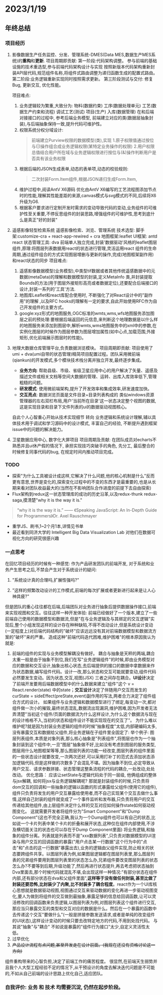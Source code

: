 
# 2023/1/19

## 年终总结

### 项目经历

1. 影像数据生产任务监控、分发、管理系统-DMES(Data MES,数据生产MES系统)的**重构**和**更新**.
   项目周期即贡献:
   第一阶段:代码架构调整。
   参与前端的基础设施的技术重选型,参与前端代码架构设计与实现
   按照新版本代码架构重新封装API层代码,规范组件名称,将组件式路由调整为递归函数生成的配置式路由。
   第二阶段:业务逻辑重新实现同时按照需求更新。
   第三阶段测试与交付:
   修复Bug, 更新交互, 优化性能。

   项目难点:
   1. 业务逻辑较为繁重,大致分为:
      物料(数据约束) 工序(数据处理单元) 工艺(数据生产约束和流程) 调试工艺(测试) 项目(生产) 入库(数据管理)
      在和后端对接接口的过程中, 参考后端业务模型, 前端建立对应的类(数据层抽象封装),与后端抽象保持一致,提升代码可维护性。
   2. 权限系统分权分域设计:
      > 前端建立Purview权限的数据模型(类),实现
      1.原子权限值通过按位与(|)操作组合成业务逻辑权限(某特定业务操作的权限)
      2.用户权限总值结合用户所在域与业务逻辑权限进行按位与(&)操作判断用户是否具有该业务权限
   3. 根据后端的JSON生成表单,动态的表单项,动态的校验规则:
      > 二次封装Form.Item组件,根据JSON递归生成Form.Item,
   4. 维护过程中,阅读AntV X6源码 优化由AntV X6编写的工艺流程图添加节点时的性能,理解其性能差距的来源,canvas模式与svg模式的不同,后续将X6升级为G6.
   5. 根据客户要求进行定制开发时需求的变动导致代码的变动,业务组件的可维护性至关重要,不停反思组件的封装思路,增强组件的可维护性,思考到底什么是真正"好的封装"

2. 遥感影像轻型检索系统
   遥感影像检索、浏览、管理系统
   技术选型: 脚手架:customize-cra + react-app-rewired + cra 
            地图框架:leaflet
            UI框架: antd react
            状态管理工具: dva
   前端单人独立完成,封装'数据驱动'风格的leaflet图层组件,原理:将图层列表数据用react的状态进行管理,灵活运用react 组件的生命周期,通过组件组合的方式实现图层增删与更新的操作,完成(地图框架副作用)和react状态的同步
   项目难点:
   1. 遥感影像数据模型(业务模型),中类型tif数据或者其他传统遥感数据中的元数据(metaData)的理解和数据模型的封装,定义MetaInfo 类,并封装提取Bounds的方法(用于图层外接矩形高亮或者数据定位),还要配合后端接口的设计,封装一系列的'工具'方法.
   2. 地图库Leaflet和react库配合使用时, 不断强化了对React设计中的"副作用"的理解 ,以及RFC hooks的理解有一定的要求,自此开始使用RFC作为自己开发组件的主要方式。
   3. google:xyz形式的地图服务,OGC标准的wmts,wms,wfs地图服务添加图层之前的预处理:要根据后端返回的元信息,来判断这个地理数据是以什么样的地图服务来添加到图层中,解析wmts,wms地图服务中的xml中的参数,在实例化图层的时候作为图层参数为图层增加属性(如中心点,加载范围,外接矩形,优化前端展示图层时的性能)。

3. 地理大数据仓库管理平台,负责数据浏览模块。
   项目周期即贡献: 项目使用了umi + dva(umi自带的状态管理)精简项目配置过程。团队采用微前端(qiankun)的开发模式,多个模块技术栈分离并独立开发,最终逐步集成。
   * **业务方向**: 帮助县级、市级、省级卫星应用中心的用户解决了矢量、遥感及描述文件或相关文档等空间大数据的管理、运转、出库入库效率低下,管理粗糙的问题。
   * **研发模式**: 使用微前端架构,提升了开发效率和集成效率,研发速度加快。
   * **交互亮点**: 数据浏览页面是文件目录+目录列表构成的 类似windows资源管理器的左右双栏布局,用户'当前所在目录'这一状态决定整个视图的数据,这是实现目录和目录下文件列表的ui的数据驱动视图核心。

   自此个人心智重心开始从技术实现细节 转向 业务逻辑和系统设计理解,辅以具体技术用于调试和学习源码中的设计模式, 丰富自己的经验, 不断提升遇到框架issue中的问题的解决能力。

4. 卫星数据应用中心, 数字化大屏项目
   项目周期及贡献: 在团队成员对echarts不熟悉并且ui休产假的情况下, 承担实现技巧突破手的角色, 先分工, 最后整合的时候修复同事代码的bug, 在规定时间内推动项目完成。
   
### TODO

* 探索"为什么工具被设计成这样,它解决了什么问题,他的核心机制是什么"反而更有意思,世界是变化的,探索变化过程中的不变的东西才是最重要的,也是从长期来看对团队收益最大的(当然在不影响团队合作进度的前提下去自由探索)
* Flux架构到redux这一状态管理库的成功的历史沿革,以及redux-thunk redux-saga,摸清楚"why it is the way it is."
> “why it is the way it is.” —— 《Speaking JavaScript: An In-Depth Guide for Programmers》Dr. Axel Rauschmayer
* 重学JS、刷书,1~2个月1本,详情见书单
* 最近看到同济大学的 Intelligent Big Data Visualization Lab 对他们在数据可视化方向的研究很感兴趣

### 一点思考

在回忆项目经历的时候有一种感觉: 作为产品研发团队的前端开发, 对于系统和业务产生思考之后,不禁会产生对于系统设计的疑问:

1. "系统设计真的合理吗,扩展性强吗?"

2. "这样的频繁改动设计的工作模式,前端的每次扩展或者更新进行起来是让人心神具疲?"

但是团队的重心往往都在后端,后端团队对业务进行抽象后提供数据操作接口,前端来实现视图和交互。往往这样一种开发体验: 前端已经做好了一个版本,建立了一些前端自己使用的数据模型和数据流,但是"在与业务逻辑及与其绑定的交互逻辑"实现后,整个小组发现这样的设计存在种种缺陷,不得不改动设计,但是系统设计变动(一定程度上)对后端代码结构的"破坏"应该远远没有其对前端数据模型和数据流方案的"破坏"来的严重。
造成这种"前端代码迭代困难,维护困难"的根本原因我认为就是:
   1. 前端的组件的实现与业务模型解耦没有做好。
   耦合与抽象是天秤的两端,耦合太重一般是由于抽象不到位,我们在写"业务逻辑组件"的时候,即由业务模型对应的数据和交互设计,抽象出核心状态,去后端提供的接口的数据中拿数据来作为状态数据,编写组件代码。设计一改,那么状态和交互可能就要变动,组件代码必然要发生变动。因为状态,交互,视图(JSX) 三者之间存在耦合。**UI设计**决定了前端开发要用后端数据模型中的什么数据来建立"组件"这个 v = React.render(state) 中的state；**交互设计**决定了伴随用户交互而发生的 curState = sideEffect(preState,event)副作用的写法,两者合力决定了组件组合方式的设计。
   如果组件与业务逻辑和数据模型进行了绑定,每变动一次,都对组件做一次小的摧毁,最终状态混乱,数据流出现漏洞,维护困难,因为开发者无法弄清楚"当初这个组件/页面的数据流为什么这样设计,为什么这个数据流与现在的设计格格不入,当初的状态和组件设计不能实现现在的交互了"。
   为什么难以维护呢?就是因为封装业务逻辑的组件的时候"抽象程度"太低,内部硬编码太多,没有暴露交互和数据给父组件,将业务逻辑在子组件里全固定了:
   举个例子: 图层列表组件,本质是对象列表,那么核心抽象是"列表组件",将图层也作为一个抽象封装到这个组件中,一旦"图层"抽象做不好,比如没有考虑到图层的服务类型,图层用什么地图框架等等,那么图层列表的功能一经改变,图层列表的组件里面的一些状态设计就要改变,一次两次还好,可以采用打补丁的范式去添加状态添加逻辑代码,但是这样做的次数多了会混乱不堪。因为抽象不到位,必定导致从用户交互、请求参数拼接、状态管理这整条流程的代码的耦合,一处改动,处处改动。
   优化思路：
   应该让setState与逻辑代码处于同一层级, 他俩组成的整体与jsx解耦, 如何将jsx与业务逻辑解耦呢? 那就是封装组件的时候,只负责将dom交互的回调和一些抽象的逻辑以函数的形式暴露给父组件(使用它的组件),组件只负责将发生的用户交互暴露给使用者,而不自己实现某个交互去做什么事情,这样自己封装的组件就变成了一个事件监听和发布器,只负责将用户的交互传递给其他组件,由上层组件决定什么样的交互对应如何操作state如何驱动视图变化。
   这就需要开发者将组件分为"Smart Component"和"Dump Component"(这也不完全正确,我认为一个Dump组件也可以有自己的状态,比如说一个卡片列表中某个卡片的折叠和展开状态,这种仅在组件内部使用,不涉及横切面关注的状态也可以存在于Dump Component里面)
   将业务逻辑,和抽象的组件分离。列表就是列表而不是"xxx数据列表",只负责对数据模型的UI渲染与用户交互的回调函数的暴露("用户点击某一行数据"这个行为中的"点击"和"点击的这一行数据"暴露出去),业务的逻辑由父组件实现,防止相关的状态要跨组件共享。以图层列表为例,如果图层逻辑都在图层列表里,那么图层列表的兄弟组件要用到图层列表里的状态怎么办,兄弟组件要改变图层列表的状态怎么办?不要等到后期,升级功能了,然后再进行状态提升,再去考虑把状态抽到Dva里面去,那个时候代码就混乱不堪,会出现这样一种情况:"有部分状态在组件内部,还有部分状态在dva和父组件里面",**这样等于没有做任何封装,甚至比做了封装还要恐怖,比封装少了内聚,比不封装多了耦合程度**。react作为一个UI库核心思想就是数据驱动视图,视图通过交互来驱动数据的变化再进一步驱动视图变化,要人为做到将组件的交互做到最抽象,暴露足够的信息给回调函数,让可以灵活修改的回调函数来负责逻辑,以图层列表为例,对图层列表这个组件进行交互,那应当只暴露交互的类型和交互对应的数据是什么。然后在一个暴露的函数中去传递这个交互"要做什么"(一般是拼接参数发送请求,或者是单纯的改变组件的UI状态),这样设计变动的时候只要去改特定地方的代码,不用到处找代码。
   与其说"抽象"与"耦合" 不如说是暴露的"组件行为接口"太少,自定义灵活性太低。
   2. 过早优化
   3. ~~产品设计流程有点问题,甚至开发走在设计前面。(我现在还没有资格讨论这一方向)~~

组件重构带来的心智负担,决定了前端工作的痛苦程度。
很显然,在前端天生弱势并且我个人大型工程经验不足的情况下,从干预设计的角度去解决迭代问题是不可能的,不如从自己前端的设计思路上优化自己,适应团队。

### **自我评价: 业务 和 技术 均需要沉淀, 仍然在起步阶段。**